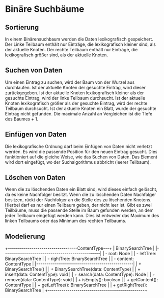 # Binäre Suchbäume

## Sortierung
In einem Binärensuchbaum werden die Daten lexikografisch gespeichert.
Der Linke Teilbaum enthält nur Einträge, die lexikografisch kleiner sind, als der aktuelle Knoten.
Der rechte Teilbaum enthält nur Einträge, die lexikografisch größer sind, als der aktuelle Knoten.

## Suchen von Daten
Um einen Eintrag zu suchen, wird der Baum von der Wurzel aus durchlaufen.
Ist der aktuelle Knoten der gesuchte Eintrag, wird dieser zurückgegeben.
Ist der aktuelle Knoten lexikografisch kleiner als der gesuchte Eintrag, wird der linke Teilbaum durchsucht.
Ist der aktuelle Knoten lexikografisch größer als der gesuchte Eintrag, wird der rechte Teilbaum durchsucht.
Ist der aktuelle Knoten ein Blatt, wurde der gesuchte Eintrag nicht gefunden.
Die maximale Anzahl an Vergleichen ist die TIefe des Baumes + 1.

## Einfügen von Daten
Die lexikografische Ordnung darf beim Einfügen von Daten nicht verletzt werden.
Es wird die passende Position für den neuen Eintrag gesucht.
Dies funktioniert auf die gleiche Weise, wie das Suchen von Daten.
Das Element wird dort eingefügt, wo der Suchalgorithmus abbricht (leerer Teilbaum).

## Löschen von Daten
Wenn die zu löschenden Daten ein Blatt sind, wird dieses einfach gelöscht, da es keine Nachfolger besitzt.
Wenn die zu löschenden Daten Nachfolger besitzen, rückt der Nachfolger an die Stelle des zu löschenden Knotens.
Hierbei darf es nur einen Teilbaum geben, der nicht leer ist.
Gibt es zwei Teilbäume, muss die passende Stelle im Baum gefunden werden, an dem jeder Teilbaum eingefügt werden kann.
Dies ist entweder das Maximum des linken Teilbaums oder das Minimum des rechten Teilbaums.

## Modelierung

+-----------------------------------ContentType---+
|               BinarySearchTree                  |
|-------------------------------------------------|
| - root: Node                                    |
| - leftTree: BinarySearchTree<ContentType>       |
| - rightTree: BinarySearchTree<ContentType>      |
| - content: ContentType                          |
|-------------------------------------------------|
| + BinarySearchTree()                            |
| + BinarySearchTree(data: ContentType)           |
| + insert(data: ContentType): void               |
| + search(data: ContentType): Node               |
| + remove(data: ContentType): void               |
| + isEmpty(): boolean                            |
| + getContent(): ContentType                     |
| + getLeftTree(): BinarySearchTree<ContentType>  |
| + getRightTree(): BinarySearchTree<ContentType> |
+-------------------------------------------------+
